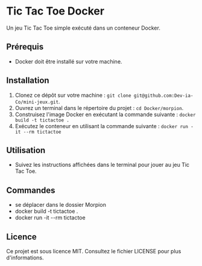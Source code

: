 # Tic Tac Toe Docker

Un jeu Tic Tac Toe simple exécuté dans un conteneur Docker.

## Prérequis

- Docker doit être installé sur votre machine.

## Installation

1. Clonez ce dépôt sur votre machine : `git clone git@github.com:Dev-ia-Co/mini-jeux.git`.
2. Ouvrez un terminal dans le répertoire du projet : `cd Docker/morpion`.
3. Construisez l'image Docker en exécutant la commande suivante : `docker build -t tictactoe .`
4. Exécutez le conteneur en utilisant la commande suivante : `docker run -it --rm tictactoe`

## Utilisation

- Suivez les instructions affichées dans le terminal pour jouer au jeu Tic Tac Toe.

## Commandes

- se déplacer dans le dossier Morpion
- docker build -t tictactoe .
- docker run -it --rm tictactoe

## Licence

Ce projet est sous licence MIT. Consultez le fichier LICENSE pour plus d'informations.
